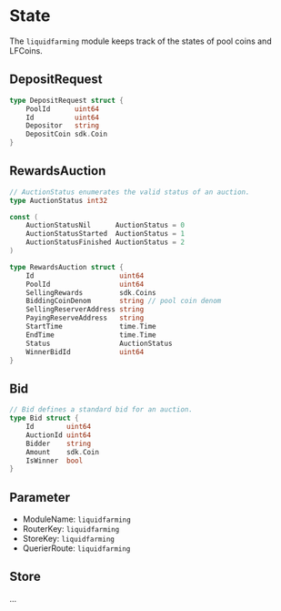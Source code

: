 <!-- order: 2 -->

# State

The `liquidfarming` module keeps track of the states of pool coins and LFCoins.

## DepositRequest

```go
type DepositRequest struct {
	PoolId      uint64
	Id          uint64
	Depositor   string
	DepositCoin sdk.Coin
}
```

## RewardsAuction

```go
// AuctionStatus enumerates the valid status of an auction.
type AuctionStatus int32

const (
	AuctionStatusNil      AuctionStatus = 0
	AuctionStatusStarted  AuctionStatus = 1
	AuctionStatusFinished AuctionStatus = 2
)

type RewardsAuction struct {
	Id                     uint64
	PoolId                 uint64
	SellingRewards         sdk.Coins
	BiddingCoinDenom       string // pool coin denom
	SellingReserverAddress string
	PayingReserveAddress   string
	StartTime              time.Time
	EndTime                time.Time
	Status                 AuctionStatus
	WinnerBidId            uint64
}
```

## Bid

```go
// Bid defines a standard bid for an auction.
type Bid struct {
	Id        uint64
	AuctionId uint64
	Bidder    string
	Amount    sdk.Coin
	IsWinner  bool
}
```

## Parameter

- ModuleName: `liquidfarming`
- RouterKey: `liquidfarming`
- StoreKey: `liquidfarming`
- QuerierRoute: `liquidfarming`

## Store

...